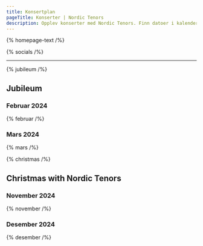 ```yaml
---
title: Konsertplan
pageTitle: Konserter | Nordic Tenors
description: Opplev konserter med Nordic Tenors. Finn datoer i kalenderen og kjøp billetter for en uforglemmelig opplevelse.
---
```


{% homepage-text /%}

{% socials /%}

---

{% jubileum /%}

## Jubileum

### Februar 2024

{% februar /%}

### Mars 2024

{% mars /%}

{% christmas /%}

## Christmas with Nordic Tenors

### November 2024

{% november /%}

### Desember 2024

{% desember /%}
